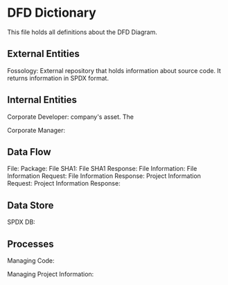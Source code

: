 # DFD Dictionary 

This file holds all definitions about the DFD Diagram.

## External Entities
Fossology: External repository that holds information about source code. It returns information in SPDX format. 

## Internal Entities
Corporate Developer: company's asset. The 

Corporate Manager:

## Data Flow
File:
Package:
File SHA1:
File SHA1 Response:
File Information:
File Information Request:
File Information Response:
Project Information Request:
Project Information Response:

## Data Store
SPDX DB:

## Processes
Managing Code:

Managing Project Information:
